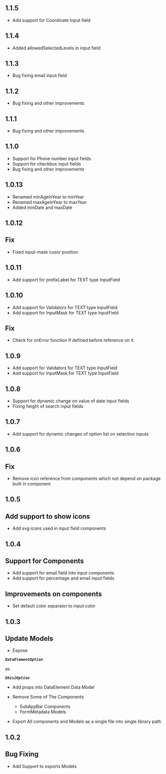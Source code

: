## 1.1.5
- Add support for Coordinate Input field 
## 1.1.4
- Added allowedSelectedLevels in input field
## 1.1.3
- Bug fixing email input field
## 1.1.2

- Bug fixing and other improvements

## 1.1.1

- Bug fixing and other improvements

## 1.1.0

- Support for Phone number input fields
- Support for checkbox input fields
- Bug fixing and other improvements

## 1.0.13

- Renamed minAgeInYear to minYear
- Renamed maxAgeInYear to maxYear
- Added minDate and maxDate

## 1.0.12

## Fix

- Fixed input-mask cusor position

## 1.0.11

- Add support for prefixLabel for TEXT type InputField

## 1.0.10

- Add support for Validators for TEXT type InputField
- Add support for InputMask for TEXT type InputField

## Fix

- Check for onError function if defined before reference on it.

## 1.0.9

- Add support for Validators for TEXT type InputField
- Add support for InputMask for TEXT type InputField

## 1.0.8

- Support for dynamic change on value of date input fields
- Fixing height of search input fields

## 1.0.7

- Add support for dynamic changes of option list on selection inputs

## 1.0.6

## Fix

- Remove icon reference from components which not depend on package built in component

## 1.0.5

## Add support to show icons

- Add svg icons used in input field components

## 1.0.4

## Support for Components

- Add support for email field into input components
- Add support for percentage and email input fields

## Improvements on components

- Set default color separator to input color

## 1.0.3

## Update Models

- Expose <b><i>

```
DataElementOption
```

</i></b> as <b><i>

```
Dhis2Option

```

</i></b>

- Add props into DataElement Data Model
- Remove Some of The Components

  - SubAppBar Components
  - FormMetadata Models

- Export All components and Models as a single file into single library path

## 1.0.2

## Bug Fixing

- Add Support to exports Models
